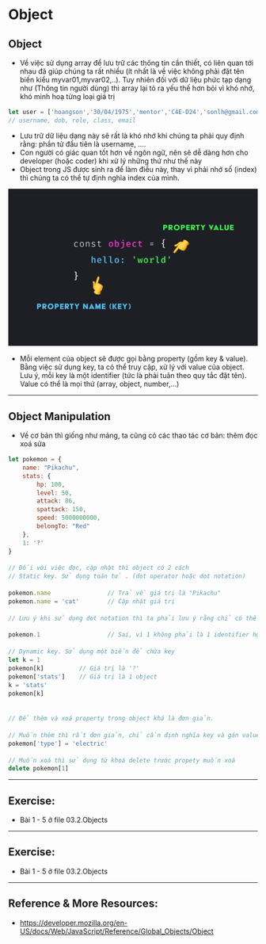 # Object
## Object
- Về việc sử dụng array để lưu trữ các thông tin cần thiết, có liên quan tới nhau đã giúp chúng ta rất nhiều (ít nhất là về việc không phải đặt tên biến kiểu myvar01,myvar02,..). Tuy nhiên đối với dữ liệu phức tạp dạng như (Thông tin người dùng) thì array lại tỏ ra yếu thế hơn bỏi vì khó nhớ, khó minh hoạ từng loại giá trị

```js
let user = ['hoangson','30/04/1975','mentor','C4E-D24','sonlh@gmail.com']
// username, dob, role, class, email
```
- Lưu trữ dữ liệu dạng này sẽ rất là khó nhớ khi chúng ta phải quy định rằng: phần tử đầu tiên là username, ....
- Con người có giác quan tốt hơn về ngôn ngữ, nên sẽ dễ dàng hơn cho developer (hoặc coder) khi xử lý những thứ như thế này
- Object trong JS được sinh ra để làm điều này, thay vì phải nhớ số (index) thì chúng ta có thể tự định nghĩa index của mình.
<img src="../sources/ObjectProperty.png">

- Mỗi element của object sẽ được gọi bằng property (gồm key & value). Bằng việc sử dụng key, ta có thể truy cập, xử lý với value của object. Lưu ý, mỗi key là một identifier (tức là phải tuân theo quy tắc đặt tên). Value có thể là mọi thứ (array, object, number,...)
---

## Object Manipulation
- Về cơ bản thì giống như mảng, ta cũng có các thao tác cơ bản: thêm đọc xoá sửa
```js
let pokemon = {
    name: "Pikachu",
    stats: {
        hp: 100,
        level: 50,
        attack: 86,
        spattack: 150,
        speed: 5000000000,
        belongTo: "Red"
    },
    1: '?'
}

// Đối với việc đọc, cập nhật thì object có 2 cách
// Static key. Sử dụng toán tử . (dot operator hoặc dot notation)

pokemon.name                // Trả về giá trị là "Pikachu"
pokemon.name = 'cat'        // Cập nhật giá trị

// Lưu ý khi sử dụng dot notation thì ta phải lưu ý rằng chỉ có thể access tới những key phù hợp với quy tắc identifier (quy tắc đặt tên)

pokemon.1                   // Sai, vì 1 không phải là 1 identifier hợp lệ

// Dynamic key. Sử dụng một biến để chứa key
let k = 1
pokemon[k]          // Giá trị là '?'
pokemon['stats']    // Giá trị là 1 object
k = 'stats'
pokemon[k]


// Để thêm và xoá property trong object khá là đơn giản. 

// Muốn thêm thì rất đơn giản, chỉ cần định nghĩa key và gán value là được. 
pokemon['type'] = 'electric'

// Muốn xoá thì sử dụng từ khoá delete trước propety muốn xoá
delete pokemon[1]
```
---
## Exercise:

- Bài 1 - 5 ở file 03.2.Objects

---
## Exercise:

- Bài 1 - 5 ở file 03.2.Objects

---

## Reference & More Resources: 
* https://developer.mozilla.org/en-US/docs/Web/JavaScript/Reference/Global_Objects/Object
